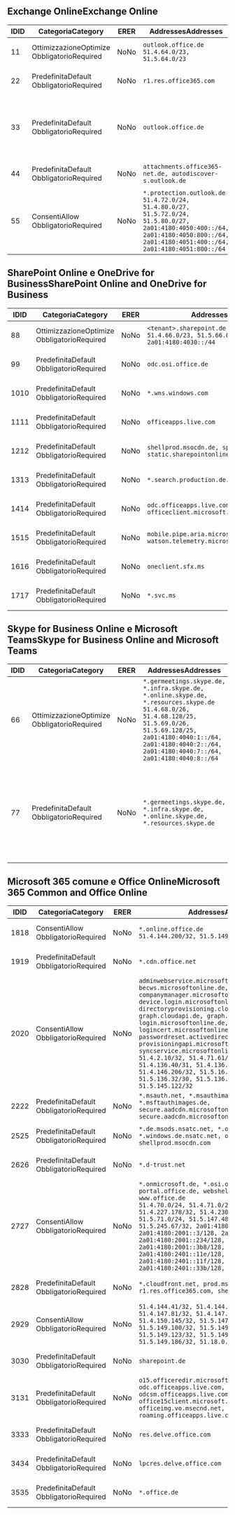 <!--THIS FILE IS AUTOMATICALLY GENERATED. MANUAL CHANGES WILL BE OVERWRITTEN.-->
<!--Please contact the Office 365 Endpoints team with any questions.-->
<!--Germany endpoints version 2020120100-->
<!--File generated 2020-12-01 11:00:02.0901-->

## <a name="exchange-online"></a><span data-ttu-id="16156-101">Exchange Online</span><span class="sxs-lookup"><span data-stu-id="16156-101">Exchange Online</span></span>

<span data-ttu-id="16156-102">ID</span><span class="sxs-lookup"><span data-stu-id="16156-102">ID</span></span> | <span data-ttu-id="16156-103">Categoria</span><span class="sxs-lookup"><span data-stu-id="16156-103">Category</span></span> | <span data-ttu-id="16156-104">ER</span><span class="sxs-lookup"><span data-stu-id="16156-104">ER</span></span> | <span data-ttu-id="16156-105">Addresses</span><span class="sxs-lookup"><span data-stu-id="16156-105">Addresses</span></span> | <span data-ttu-id="16156-106">Porte</span><span class="sxs-lookup"><span data-stu-id="16156-106">Ports</span></span>
-- | -------------------- | -- | ----------------------------------------------------------------------------------------------------------------------------------------------------------------------------------------- | -------------------------------
<span data-ttu-id="16156-107">1</span><span class="sxs-lookup"><span data-stu-id="16156-107">1</span></span> | <span data-ttu-id="16156-108">Ottimizzazione</span><span class="sxs-lookup"><span data-stu-id="16156-108">Optimize</span></span><BR><span data-ttu-id="16156-109">Obbligatorio</span><span class="sxs-lookup"><span data-stu-id="16156-109">Required</span></span> | <span data-ttu-id="16156-110">No</span><span class="sxs-lookup"><span data-stu-id="16156-110">No</span></span> | `outlook.office.de`<BR>`51.4.64.0/23, 51.5.64.0/23` | <span data-ttu-id="16156-111">**TCP:** 443, 80</span><span class="sxs-lookup"><span data-stu-id="16156-111">**TCP:** 443, 80</span></span>
<span data-ttu-id="16156-112">2</span><span class="sxs-lookup"><span data-stu-id="16156-112">2</span></span> | <span data-ttu-id="16156-113">Predefinita</span><span class="sxs-lookup"><span data-stu-id="16156-113">Default</span></span><BR><span data-ttu-id="16156-114">Obbligatorio</span><span class="sxs-lookup"><span data-stu-id="16156-114">Required</span></span> | <span data-ttu-id="16156-115">No</span><span class="sxs-lookup"><span data-stu-id="16156-115">No</span></span> | `r1.res.office365.com` | <span data-ttu-id="16156-116">**TCP:** 443, 80</span><span class="sxs-lookup"><span data-stu-id="16156-116">**TCP:** 443, 80</span></span>
<span data-ttu-id="16156-117">3</span><span class="sxs-lookup"><span data-stu-id="16156-117">3</span></span> | <span data-ttu-id="16156-118">Predefinita</span><span class="sxs-lookup"><span data-stu-id="16156-118">Default</span></span><BR><span data-ttu-id="16156-119">Obbligatorio</span><span class="sxs-lookup"><span data-stu-id="16156-119">Required</span></span> | <span data-ttu-id="16156-120">No</span><span class="sxs-lookup"><span data-stu-id="16156-120">No</span></span> | `outlook.office.de` | <span data-ttu-id="16156-121">**TCP:** 143, 25, 587, 993, 995</span><span class="sxs-lookup"><span data-stu-id="16156-121">**TCP:** 143, 25, 587, 993, 995</span></span>
<span data-ttu-id="16156-122">4</span><span class="sxs-lookup"><span data-stu-id="16156-122">4</span></span> | <span data-ttu-id="16156-123">Predefinita</span><span class="sxs-lookup"><span data-stu-id="16156-123">Default</span></span><BR><span data-ttu-id="16156-124">Obbligatorio</span><span class="sxs-lookup"><span data-stu-id="16156-124">Required</span></span> | <span data-ttu-id="16156-125">No</span><span class="sxs-lookup"><span data-stu-id="16156-125">No</span></span> | `attachments.office365-net.de, autodiscover-s.outlook.de` | <span data-ttu-id="16156-126">**TCP:** 443, 80</span><span class="sxs-lookup"><span data-stu-id="16156-126">**TCP:** 443, 80</span></span>
<span data-ttu-id="16156-127">5</span><span class="sxs-lookup"><span data-stu-id="16156-127">5</span></span> | <span data-ttu-id="16156-128">Consenti</span><span class="sxs-lookup"><span data-stu-id="16156-128">Allow</span></span><BR><span data-ttu-id="16156-129">Obbligatorio</span><span class="sxs-lookup"><span data-stu-id="16156-129">Required</span></span> | <span data-ttu-id="16156-130">No</span><span class="sxs-lookup"><span data-stu-id="16156-130">No</span></span> | `*.protection.outlook.de`<BR>`51.4.72.0/24, 51.4.80.0/27, 51.5.72.0/24, 51.5.80.0/27, 2a01:4180:4050:400::/64, 2a01:4180:4050:800::/64, 2a01:4180:4051:400::/64, 2a01:4180:4051:800::/64` | <span data-ttu-id="16156-131">**TCP:** 25, 443</span><span class="sxs-lookup"><span data-stu-id="16156-131">**TCP:** 25, 443</span></span>

## <a name="sharepoint-online-and-onedrive-for-business"></a><span data-ttu-id="16156-132">SharePoint Online e OneDrive for Business</span><span class="sxs-lookup"><span data-stu-id="16156-132">SharePoint Online and OneDrive for Business</span></span>

<span data-ttu-id="16156-133">ID</span><span class="sxs-lookup"><span data-stu-id="16156-133">ID</span></span> | <span data-ttu-id="16156-134">Categoria</span><span class="sxs-lookup"><span data-stu-id="16156-134">Category</span></span> | <span data-ttu-id="16156-135">ER</span><span class="sxs-lookup"><span data-stu-id="16156-135">ER</span></span> | <span data-ttu-id="16156-136">Addresses</span><span class="sxs-lookup"><span data-stu-id="16156-136">Addresses</span></span> | <span data-ttu-id="16156-137">Porte</span><span class="sxs-lookup"><span data-stu-id="16156-137">Ports</span></span>
-- | -------------------- | -- | ------------------------------------------------------------------------------ | ----------------
<span data-ttu-id="16156-138">8</span><span class="sxs-lookup"><span data-stu-id="16156-138">8</span></span> | <span data-ttu-id="16156-139">Ottimizzazione</span><span class="sxs-lookup"><span data-stu-id="16156-139">Optimize</span></span><BR><span data-ttu-id="16156-140">Obbligatorio</span><span class="sxs-lookup"><span data-stu-id="16156-140">Required</span></span> | <span data-ttu-id="16156-141">No</span><span class="sxs-lookup"><span data-stu-id="16156-141">No</span></span> | `<tenant>.sharepoint.de`<BR>`51.4.66.0/23, 51.5.66.0/23, 2a01:4180:4030::/44` | <span data-ttu-id="16156-142">**TCP:** 443, 80</span><span class="sxs-lookup"><span data-stu-id="16156-142">**TCP:** 443, 80</span></span>
<span data-ttu-id="16156-143">9</span><span class="sxs-lookup"><span data-stu-id="16156-143">9</span></span> | <span data-ttu-id="16156-144">Predefinita</span><span class="sxs-lookup"><span data-stu-id="16156-144">Default</span></span><BR><span data-ttu-id="16156-145">Obbligatorio</span><span class="sxs-lookup"><span data-stu-id="16156-145">Required</span></span> | <span data-ttu-id="16156-146">No</span><span class="sxs-lookup"><span data-stu-id="16156-146">No</span></span> | `odc.osi.office.de` | <span data-ttu-id="16156-147">**TCP:** 443, 80</span><span class="sxs-lookup"><span data-stu-id="16156-147">**TCP:** 443, 80</span></span>
<span data-ttu-id="16156-148">10</span><span class="sxs-lookup"><span data-stu-id="16156-148">10</span></span> | <span data-ttu-id="16156-149">Predefinita</span><span class="sxs-lookup"><span data-stu-id="16156-149">Default</span></span><BR><span data-ttu-id="16156-150">Obbligatorio</span><span class="sxs-lookup"><span data-stu-id="16156-150">Required</span></span> | <span data-ttu-id="16156-151">No</span><span class="sxs-lookup"><span data-stu-id="16156-151">No</span></span> | `*.wns.windows.com` | <span data-ttu-id="16156-152">**TCP:** 443, 80</span><span class="sxs-lookup"><span data-stu-id="16156-152">**TCP:** 443, 80</span></span>
<span data-ttu-id="16156-153">11</span><span class="sxs-lookup"><span data-stu-id="16156-153">11</span></span> | <span data-ttu-id="16156-154">Predefinita</span><span class="sxs-lookup"><span data-stu-id="16156-154">Default</span></span><BR><span data-ttu-id="16156-155">Obbligatorio</span><span class="sxs-lookup"><span data-stu-id="16156-155">Required</span></span> | <span data-ttu-id="16156-156">No</span><span class="sxs-lookup"><span data-stu-id="16156-156">No</span></span> | `officeapps.live.com` | <span data-ttu-id="16156-157">**TCP:** 443, 80</span><span class="sxs-lookup"><span data-stu-id="16156-157">**TCP:** 443, 80</span></span>
<span data-ttu-id="16156-158">12</span><span class="sxs-lookup"><span data-stu-id="16156-158">12</span></span> | <span data-ttu-id="16156-159">Predefinita</span><span class="sxs-lookup"><span data-stu-id="16156-159">Default</span></span><BR><span data-ttu-id="16156-160">Obbligatorio</span><span class="sxs-lookup"><span data-stu-id="16156-160">Required</span></span> | <span data-ttu-id="16156-161">No</span><span class="sxs-lookup"><span data-stu-id="16156-161">No</span></span> | `shellprod.msocdn.de, spoprod-a.akamaihd.net, static.sharepointonline.com` | <span data-ttu-id="16156-162">**TCP:** 443, 80</span><span class="sxs-lookup"><span data-stu-id="16156-162">**TCP:** 443, 80</span></span>
<span data-ttu-id="16156-163">13</span><span class="sxs-lookup"><span data-stu-id="16156-163">13</span></span> | <span data-ttu-id="16156-164">Predefinita</span><span class="sxs-lookup"><span data-stu-id="16156-164">Default</span></span><BR><span data-ttu-id="16156-165">Obbligatorio</span><span class="sxs-lookup"><span data-stu-id="16156-165">Required</span></span> | <span data-ttu-id="16156-166">No</span><span class="sxs-lookup"><span data-stu-id="16156-166">No</span></span> | `*.search.production.de.azuretrafficmanager.de` | <span data-ttu-id="16156-167">**TCP:** 443</span><span class="sxs-lookup"><span data-stu-id="16156-167">**TCP:** 443</span></span>
<span data-ttu-id="16156-168">14</span><span class="sxs-lookup"><span data-stu-id="16156-168">14</span></span> | <span data-ttu-id="16156-169">Predefinita</span><span class="sxs-lookup"><span data-stu-id="16156-169">Default</span></span><BR><span data-ttu-id="16156-170">Obbligatorio</span><span class="sxs-lookup"><span data-stu-id="16156-170">Required</span></span> | <span data-ttu-id="16156-171">No</span><span class="sxs-lookup"><span data-stu-id="16156-171">No</span></span> | `odc.officeapps.live.com, officeclient.microsoft.com` | <span data-ttu-id="16156-172">**TCP:** 443, 80</span><span class="sxs-lookup"><span data-stu-id="16156-172">**TCP:** 443, 80</span></span>
<span data-ttu-id="16156-173">15</span><span class="sxs-lookup"><span data-stu-id="16156-173">15</span></span> | <span data-ttu-id="16156-174">Predefinita</span><span class="sxs-lookup"><span data-stu-id="16156-174">Default</span></span><BR><span data-ttu-id="16156-175">Obbligatorio</span><span class="sxs-lookup"><span data-stu-id="16156-175">Required</span></span> | <span data-ttu-id="16156-176">No</span><span class="sxs-lookup"><span data-stu-id="16156-176">No</span></span> | `mobile.pipe.aria.microsoft.com, ssw.live.com, watson.telemetry.microsoft.com` | <span data-ttu-id="16156-177">**TCP:** 443, 80</span><span class="sxs-lookup"><span data-stu-id="16156-177">**TCP:** 443, 80</span></span>
<span data-ttu-id="16156-178">16</span><span class="sxs-lookup"><span data-stu-id="16156-178">16</span></span> | <span data-ttu-id="16156-179">Predefinita</span><span class="sxs-lookup"><span data-stu-id="16156-179">Default</span></span><BR><span data-ttu-id="16156-180">Obbligatorio</span><span class="sxs-lookup"><span data-stu-id="16156-180">Required</span></span> | <span data-ttu-id="16156-181">No</span><span class="sxs-lookup"><span data-stu-id="16156-181">No</span></span> | `oneclient.sfx.ms` | <span data-ttu-id="16156-182">**TCP:** 443, 80</span><span class="sxs-lookup"><span data-stu-id="16156-182">**TCP:** 443, 80</span></span>
<span data-ttu-id="16156-183">17</span><span class="sxs-lookup"><span data-stu-id="16156-183">17</span></span> | <span data-ttu-id="16156-184">Predefinita</span><span class="sxs-lookup"><span data-stu-id="16156-184">Default</span></span><BR><span data-ttu-id="16156-185">Obbligatorio</span><span class="sxs-lookup"><span data-stu-id="16156-185">Required</span></span> | <span data-ttu-id="16156-186">No</span><span class="sxs-lookup"><span data-stu-id="16156-186">No</span></span> | `*.svc.ms` | <span data-ttu-id="16156-187">**TCP:** 443, 80</span><span class="sxs-lookup"><span data-stu-id="16156-187">**TCP:** 443, 80</span></span>

## <a name="skype-for-business-online-and-microsoft-teams"></a><span data-ttu-id="16156-188">Skype for Business Online e Microsoft Teams</span><span class="sxs-lookup"><span data-stu-id="16156-188">Skype for Business Online and Microsoft Teams</span></span>

<span data-ttu-id="16156-189">ID</span><span class="sxs-lookup"><span data-stu-id="16156-189">ID</span></span> | <span data-ttu-id="16156-190">Categoria</span><span class="sxs-lookup"><span data-stu-id="16156-190">Category</span></span> | <span data-ttu-id="16156-191">ER</span><span class="sxs-lookup"><span data-stu-id="16156-191">ER</span></span> | <span data-ttu-id="16156-192">Addresses</span><span class="sxs-lookup"><span data-stu-id="16156-192">Addresses</span></span> | <span data-ttu-id="16156-193">Porte</span><span class="sxs-lookup"><span data-stu-id="16156-193">Ports</span></span>
-- | -------------------- | -- | ----------------------------------------------------------------------------------------------------------------------------------------------------------------------------------------------------------------------------------------------- | --------------------------------------------------
<span data-ttu-id="16156-194">6</span><span class="sxs-lookup"><span data-stu-id="16156-194">6</span></span> | <span data-ttu-id="16156-195">Ottimizzazione</span><span class="sxs-lookup"><span data-stu-id="16156-195">Optimize</span></span><BR><span data-ttu-id="16156-196">Obbligatorio</span><span class="sxs-lookup"><span data-stu-id="16156-196">Required</span></span> | <span data-ttu-id="16156-197">No</span><span class="sxs-lookup"><span data-stu-id="16156-197">No</span></span> | `*.germeetings.skype.de, *.infra.skype.de, *.online.skype.de, *.resources.skype.de`<BR>`51.4.68.0/26, 51.4.68.128/25, 51.5.69.0/26, 51.5.69.128/25, 2a01:4180:4040:1::/64, 2a01:4180:4040:2::/64, 2a01:4180:4040:7::/64, 2a01:4180:4040:8::/64` | <span data-ttu-id="16156-198">**TCP:** 443, 80</span><span class="sxs-lookup"><span data-stu-id="16156-198">**TCP:** 443, 80</span></span><BR><span data-ttu-id="16156-199">**UDP:** 3478</span><span class="sxs-lookup"><span data-stu-id="16156-199">**UDP:** 3478</span></span>
<span data-ttu-id="16156-200">7</span><span class="sxs-lookup"><span data-stu-id="16156-200">7</span></span> | <span data-ttu-id="16156-201">Predefinita</span><span class="sxs-lookup"><span data-stu-id="16156-201">Default</span></span><BR><span data-ttu-id="16156-202">Obbligatorio</span><span class="sxs-lookup"><span data-stu-id="16156-202">Required</span></span> | <span data-ttu-id="16156-203">No</span><span class="sxs-lookup"><span data-stu-id="16156-203">No</span></span> | `*.germeetings.skype.de, *.infra.skype.de, *.online.skype.de, *.resources.skype.de` | <span data-ttu-id="16156-204">**TCP:** 5061, 50000-59999</span><span class="sxs-lookup"><span data-stu-id="16156-204">**TCP:** 5061, 50000-59999</span></span><BR><span data-ttu-id="16156-205">**UDP:** 50000-59999</span><span class="sxs-lookup"><span data-stu-id="16156-205">**UDP:** 50000-59999</span></span>

## <a name="microsoft-365-common-and-office-online"></a><span data-ttu-id="16156-206">Microsoft 365 comune e Office Online</span><span class="sxs-lookup"><span data-stu-id="16156-206">Microsoft 365 Common and Office Online</span></span>

<span data-ttu-id="16156-207">ID</span><span class="sxs-lookup"><span data-stu-id="16156-207">ID</span></span> | <span data-ttu-id="16156-208">Categoria</span><span class="sxs-lookup"><span data-stu-id="16156-208">Category</span></span> | <span data-ttu-id="16156-209">ER</span><span class="sxs-lookup"><span data-stu-id="16156-209">ER</span></span> | <span data-ttu-id="16156-210">Addresses</span><span class="sxs-lookup"><span data-stu-id="16156-210">Addresses</span></span> | <span data-ttu-id="16156-211">Porte</span><span class="sxs-lookup"><span data-stu-id="16156-211">Ports</span></span>
-- | ------------------- | -- | -------------------------------------------------------------------------------------------------------------------------------------------------------------------------------------------------------------------------------------------------------------------------------------------------------------------------------------------------------------------------------------------------------------------------------------------------------------------------------------------------------------------------------------------------------------------------------------------------------------------------- | ----------------
<span data-ttu-id="16156-212">18</span><span class="sxs-lookup"><span data-stu-id="16156-212">18</span></span> | <span data-ttu-id="16156-213">Consenti</span><span class="sxs-lookup"><span data-stu-id="16156-213">Allow</span></span><BR><span data-ttu-id="16156-214">Obbligatorio</span><span class="sxs-lookup"><span data-stu-id="16156-214">Required</span></span> | <span data-ttu-id="16156-215">No</span><span class="sxs-lookup"><span data-stu-id="16156-215">No</span></span> | `*.online.office.de`<BR>`51.4.144.200/32, 51.5.149.3/32, 51.18.16.0/23` | <span data-ttu-id="16156-216">**TCP:** 443</span><span class="sxs-lookup"><span data-stu-id="16156-216">**TCP:** 443</span></span>
<span data-ttu-id="16156-217">19</span><span class="sxs-lookup"><span data-stu-id="16156-217">19</span></span> | <span data-ttu-id="16156-218">Predefinita</span><span class="sxs-lookup"><span data-stu-id="16156-218">Default</span></span><BR><span data-ttu-id="16156-219">Obbligatorio</span><span class="sxs-lookup"><span data-stu-id="16156-219">Required</span></span> | <span data-ttu-id="16156-220">No</span><span class="sxs-lookup"><span data-stu-id="16156-220">No</span></span> | `*.cdn.office.net` | <span data-ttu-id="16156-221">**TCP:** 443</span><span class="sxs-lookup"><span data-stu-id="16156-221">**TCP:** 443</span></span>
<span data-ttu-id="16156-222">20</span><span class="sxs-lookup"><span data-stu-id="16156-222">20</span></span> | <span data-ttu-id="16156-223">Consenti</span><span class="sxs-lookup"><span data-stu-id="16156-223">Allow</span></span><BR><span data-ttu-id="16156-224">Obbligatorio</span><span class="sxs-lookup"><span data-stu-id="16156-224">Required</span></span> | <span data-ttu-id="16156-225">No</span><span class="sxs-lookup"><span data-stu-id="16156-225">No</span></span> | `adminwebservice.microsoftonline.de, becws.microsoftonline.de, companymanager.microsoftonline.de, device.login.microsoftonline.de, directoryprovisioning.cloudapi.de, graph.cloudapi.de, graph.microsoft.de, login.microsoftonline.de, logincert.microsoftonline.de, pas.cloudapi.de, passwordreset.activedirectory.microsoftazure.de, provisioningapi.microsoftonline.de, syncservice.microsoftonline.de`<BR>`51.4.2.10/32, 51.4.71.61/32, 51.4.136.38/31, 51.4.136.40/31, 51.4.136.42/32, 51.4.146.38/32, 51.4.146.206/32, 51.5.16.7/32, 51.5.71.22/32, 51.5.136.32/30, 51.5.136.36/32, 51.5.145.29/32, 51.5.145.122/32` | <span data-ttu-id="16156-226">**TCP:** 443, 80</span><span class="sxs-lookup"><span data-stu-id="16156-226">**TCP:** 443, 80</span></span>
<span data-ttu-id="16156-227">22</span><span class="sxs-lookup"><span data-stu-id="16156-227">22</span></span> | <span data-ttu-id="16156-228">Predefinita</span><span class="sxs-lookup"><span data-stu-id="16156-228">Default</span></span><BR><span data-ttu-id="16156-229">Obbligatorio</span><span class="sxs-lookup"><span data-stu-id="16156-229">Required</span></span> | <span data-ttu-id="16156-230">No</span><span class="sxs-lookup"><span data-stu-id="16156-230">No</span></span> | `*.msauth.net, *.msauthimages.de, *.msftauth.net, *.msftauthimages.de, secure.aadcdn.microsoftonline-p.com, secure.aadcdn.microsoftonline-p.de` | <span data-ttu-id="16156-231">**TCP:** 443, 80</span><span class="sxs-lookup"><span data-stu-id="16156-231">**TCP:** 443, 80</span></span>
<span data-ttu-id="16156-232">25</span><span class="sxs-lookup"><span data-stu-id="16156-232">25</span></span> | <span data-ttu-id="16156-233">Predefinita</span><span class="sxs-lookup"><span data-stu-id="16156-233">Default</span></span><BR><span data-ttu-id="16156-234">Obbligatorio</span><span class="sxs-lookup"><span data-stu-id="16156-234">Required</span></span> | <span data-ttu-id="16156-235">No</span><span class="sxs-lookup"><span data-stu-id="16156-235">No</span></span> | `*.de.msods.nsatc.net, *.office.de.akadns.net, *.windows.de.nsatc.net, officehome.msocdn.de, shellprod.msocdn.com` | <span data-ttu-id="16156-236">**TCP:** 443, 80</span><span class="sxs-lookup"><span data-stu-id="16156-236">**TCP:** 443, 80</span></span>
<span data-ttu-id="16156-237">26</span><span class="sxs-lookup"><span data-stu-id="16156-237">26</span></span> | <span data-ttu-id="16156-238">Predefinita</span><span class="sxs-lookup"><span data-stu-id="16156-238">Default</span></span><BR><span data-ttu-id="16156-239">Obbligatorio</span><span class="sxs-lookup"><span data-stu-id="16156-239">Required</span></span> | <span data-ttu-id="16156-240">No</span><span class="sxs-lookup"><span data-stu-id="16156-240">No</span></span> | `*.d-trust.net` | <span data-ttu-id="16156-241">**TCP:** 443, 80</span><span class="sxs-lookup"><span data-stu-id="16156-241">**TCP:** 443, 80</span></span>
<span data-ttu-id="16156-242">27</span><span class="sxs-lookup"><span data-stu-id="16156-242">27</span></span> | <span data-ttu-id="16156-243">Consenti</span><span class="sxs-lookup"><span data-stu-id="16156-243">Allow</span></span><BR><span data-ttu-id="16156-244">Obbligatorio</span><span class="sxs-lookup"><span data-stu-id="16156-244">Required</span></span> | <span data-ttu-id="16156-245">No</span><span class="sxs-lookup"><span data-stu-id="16156-245">No</span></span> | `*.onmicrosoft.de, *.osi.office.de, office.de, portal.office.de, webshell.suite.office.de, www.office.de`<BR>`51.4.70.0/24, 51.4.71.0/24, 51.4.226.115/32, 51.4.227.178/32, 51.4.230.178/32, 51.5.70.0/24, 51.5.71.0/24, 51.5.147.48/32, 51.5.242.163/32, 51.5.245.67/32, 2a01:4180:2001::2/128, 2a01:4180:2001::3/128, 2a01:4180:2001::92/128, 2a01:4180:2001::234/128, 2a01:4180:2001::3b8/128, 2a01:4180:2401::5/128, 2a01:4180:2401::11e/128, 2a01:4180:2401::11f/128, 2a01:4180:2401::33b/128, 2a01:4180:2401::55b/128` | <span data-ttu-id="16156-246">**TCP:** 443, 80</span><span class="sxs-lookup"><span data-stu-id="16156-246">**TCP:** 443, 80</span></span>
<span data-ttu-id="16156-247">28</span><span class="sxs-lookup"><span data-stu-id="16156-247">28</span></span> | <span data-ttu-id="16156-248">Predefinita</span><span class="sxs-lookup"><span data-stu-id="16156-248">Default</span></span><BR><span data-ttu-id="16156-249">Obbligatorio</span><span class="sxs-lookup"><span data-stu-id="16156-249">Required</span></span> | <span data-ttu-id="16156-250">No</span><span class="sxs-lookup"><span data-stu-id="16156-250">No</span></span> | `*.cloudfront.net, prod.msocdn.de, r1.res.office365.com, shellprod.msocdn.de` | <span data-ttu-id="16156-251">**TCP:** 443, 80</span><span class="sxs-lookup"><span data-stu-id="16156-251">**TCP:** 443, 80</span></span>
<span data-ttu-id="16156-252">29</span><span class="sxs-lookup"><span data-stu-id="16156-252">29</span></span> | <span data-ttu-id="16156-253">Consenti</span><span class="sxs-lookup"><span data-stu-id="16156-253">Allow</span></span><BR><span data-ttu-id="16156-254">Obbligatorio</span><span class="sxs-lookup"><span data-stu-id="16156-254">Required</span></span> | <span data-ttu-id="16156-255">No</span><span class="sxs-lookup"><span data-stu-id="16156-255">No</span></span> | `51.4.144.41/32, 51.4.144.174/32, 51.4.145.38/32, 51.4.147.81/32, 51.4.147.233/32, 51.4.148.12/32, 51.4.150.145/32, 51.5.147.242/32, 51.5.149.100/32, 51.5.149.119/32, 51.5.149.123/32, 51.5.149.180/32, 51.5.149.186/32, 51.18.0.0/21` | <span data-ttu-id="16156-256">**TCP:** 443, 80</span><span class="sxs-lookup"><span data-stu-id="16156-256">**TCP:** 443, 80</span></span>
<span data-ttu-id="16156-257">30</span><span class="sxs-lookup"><span data-stu-id="16156-257">30</span></span> | <span data-ttu-id="16156-258">Predefinita</span><span class="sxs-lookup"><span data-stu-id="16156-258">Default</span></span><BR><span data-ttu-id="16156-259">Obbligatorio</span><span class="sxs-lookup"><span data-stu-id="16156-259">Required</span></span> | <span data-ttu-id="16156-260">No</span><span class="sxs-lookup"><span data-stu-id="16156-260">No</span></span> | `sharepoint.de` | <span data-ttu-id="16156-261">**TCP:** 443, 80</span><span class="sxs-lookup"><span data-stu-id="16156-261">**TCP:** 443, 80</span></span>
<span data-ttu-id="16156-262">31</span><span class="sxs-lookup"><span data-stu-id="16156-262">31</span></span> | <span data-ttu-id="16156-263">Predefinita</span><span class="sxs-lookup"><span data-stu-id="16156-263">Default</span></span><BR><span data-ttu-id="16156-264">Obbligatorio</span><span class="sxs-lookup"><span data-stu-id="16156-264">Required</span></span> | <span data-ttu-id="16156-265">No</span><span class="sxs-lookup"><span data-stu-id="16156-265">No</span></span> | `o15.officeredir.microsoft.com, odc.officeapps.live.com, odcsm.officeapps.live.com, office.microsoft.com, office15client.microsoft.com, officeimg.vo.msecnd.net, roaming.officeapps.live.com` | <span data-ttu-id="16156-266">**TCP:** 443, 80</span><span class="sxs-lookup"><span data-stu-id="16156-266">**TCP:** 443, 80</span></span>
<span data-ttu-id="16156-267">33</span><span class="sxs-lookup"><span data-stu-id="16156-267">33</span></span> | <span data-ttu-id="16156-268">Predefinita</span><span class="sxs-lookup"><span data-stu-id="16156-268">Default</span></span><BR><span data-ttu-id="16156-269">Obbligatorio</span><span class="sxs-lookup"><span data-stu-id="16156-269">Required</span></span> | <span data-ttu-id="16156-270">No</span><span class="sxs-lookup"><span data-stu-id="16156-270">No</span></span> | `res.delve.office.com` | <span data-ttu-id="16156-271">**TCP:** 443</span><span class="sxs-lookup"><span data-stu-id="16156-271">**TCP:** 443</span></span>
<span data-ttu-id="16156-272">34</span><span class="sxs-lookup"><span data-stu-id="16156-272">34</span></span> | <span data-ttu-id="16156-273">Predefinita</span><span class="sxs-lookup"><span data-stu-id="16156-273">Default</span></span><BR><span data-ttu-id="16156-274">Obbligatorio</span><span class="sxs-lookup"><span data-stu-id="16156-274">Required</span></span> | <span data-ttu-id="16156-275">No</span><span class="sxs-lookup"><span data-stu-id="16156-275">No</span></span> | `lpcres.delve.office.com` | <span data-ttu-id="16156-276">**TCP:** 443</span><span class="sxs-lookup"><span data-stu-id="16156-276">**TCP:** 443</span></span>
<span data-ttu-id="16156-277">35</span><span class="sxs-lookup"><span data-stu-id="16156-277">35</span></span> | <span data-ttu-id="16156-278">Predefinita</span><span class="sxs-lookup"><span data-stu-id="16156-278">Default</span></span><BR><span data-ttu-id="16156-279">Obbligatorio</span><span class="sxs-lookup"><span data-stu-id="16156-279">Required</span></span> | <span data-ttu-id="16156-280">No</span><span class="sxs-lookup"><span data-stu-id="16156-280">No</span></span> | `*.office.de` | <span data-ttu-id="16156-281">**TCP:** 443, 80</span><span class="sxs-lookup"><span data-stu-id="16156-281">**TCP:** 443, 80</span></span>
